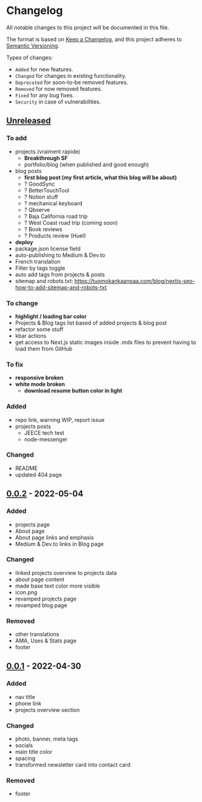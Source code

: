 # Changelog

All notable changes to this project will be documented in this file.

The format is based on [Keep a Changelog](https://keepachangelog.com/en/1.0.0/),
and this project adheres to [Semantic Versioning](https://semver.org/spec/v2.0.0.html).

Types of changes:
- `Added` for new features.
- `Changed` for changes in existing functionality.
- `Deprecated` for soon-to-be removed features.
- `Removed` for now removed features.
- `Fixed` for any bug fixes.
- `Security` in case of vulnerabilities.

## [Unreleased](https://github.com/ben-clem/portfolio-blog/compare/v0.0.2...HEAD)

### To add

- projects (vraiment rapide)
  - **Breakthrough SF**
  - portfolio/blog (when published and good enough)
- blog posts
  - **first blog post (my first article, what this blog will be about)**
  - ? GoodSync
  - ? BetterTouchTool
  - ? Notion stuff
  - ? mechanical keyboard
  - ? Qbserve
  - ? Baja California road trip
  - ? West Coast road trip (coming soon)
  - ? Book reviews
  - ? Products review (Huel)
- **deploy**
- package.json license field
- auto-publishing to Medium & Dev.to
- French translation
- Filter by tags toggle
- auto add tags from projects & posts
- sitemap and robots.txt: https://tuomokankaanpaa.com/blog/nextjs-seo-how-to-add-sitemap-and-robots-txt

### To change

- **highlight / loading bar color**
- Projects & Blog tags list based of added projects & blog post
- refactor some stuff
- kbar actions
- get access to Next.js static images inside .mdx files to prevent having to load them from GitHub

### To fix

- **responsive broken**
- **white mode broken**
  - **download resume button color in light**

### Added

- repo link, warning WIP, report issue
- projects posts
  - JEECE tech test
  - node-messenger

### Changed

- README
- updated 404 page

## [0.0.2](https://github.com/ben-clem/portfolio-blog/compare/v0.0.1...v0.0.2) - 2022-05-04

### Added

- projects page
- About page
- About page links and emphasis
- Medium & Dev.to links in Blog page

### Changed

- linked projects overview to projects data
- about page content
- made base text color more visible
- icon.png
- revamped projects page
- revamped blog page

### Removed

- other translations
- AMA, Uses & Stats page
- footer

## [0.0.1](https://github.com/ben-clem/portfolio-blog/releases/tag/v0.0.1) - 2022-04-30

### Added

- nav title
- phone link
- projects overview section

### Changed

- photo, banner, meta tags
- socials
- main title color
- spacing
- transformed newsletter card into contact card

### Removed

- footer